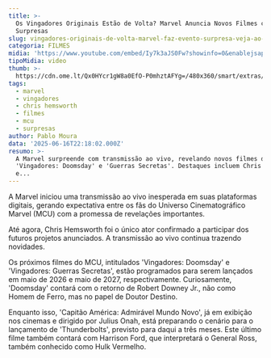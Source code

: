 ```yaml
---
title: >-
  Os Vingadores Originais Estão de Volta? Marvel Anuncia Novos Filmes com
  Surpresas
slug: vingadores-originais-de-volta-marvel-faz-evento-surpresa-veja-ao-vivo
categoria: FILMES
midia: 'https://www.youtube.com/embed/Iy7k3aJS0Fw?showinfo=0&enablejsapi=1'
tipoMidia: video
thumb: >-
  https://cdn.ome.lt/Qx0HYcr1gW8a0EfO-P0mhztAFYg=/480x360/smart/extras/conteudos/omelete_THUMB_-_2025-03-26T120756.825.png
tags:
  - marvel
  - vingadores
  - chris hemsworth
  - filmes
  - mcu
  - surpresas
author: Pablo Moura
data: '2025-06-16T22:18:02.000Z'
resumo: >-
  A Marvel surpreende com transmissão ao vivo, revelando novos filmes do MCU:
  'Vingadores: Doomsday' e 'Guerras Secretas'. Destaques incluem Chris Hemsworth
  e...
---
```


A Marvel iniciou uma transmissão ao vivo inesperada em suas plataformas digitais, gerando expectativa entre os fãs do Universo Cinematográfico Marvel (MCU) com a promessa de revelações importantes.

Até agora, Chris Hemsworth foi o único ator confirmado a participar dos futuros projetos anunciados. A transmissão ao vivo continua trazendo novidades.

Os próximos filmes do MCU, intitulados 'Vingadores: Doomsday' e 'Vingadores: Guerras Secretas', estão programados para serem lançados em maio de 2026 e maio de 2027, respectivamente. Curiosamente, 'Doomsday' contará com o retorno de Robert Downey Jr., não como Homem de Ferro, mas no papel de Doutor Destino.

Enquanto isso, 'Capitão América: Admirável Mundo Novo', já em exibição nos cinemas e dirigido por Julius Onah, está preparando o cenário para o lançamento de 'Thunderbolts', previsto para daqui a três meses. Este último filme também contará com Harrison Ford, que interpretará o General Ross, também conhecido como Hulk Vermelho.
